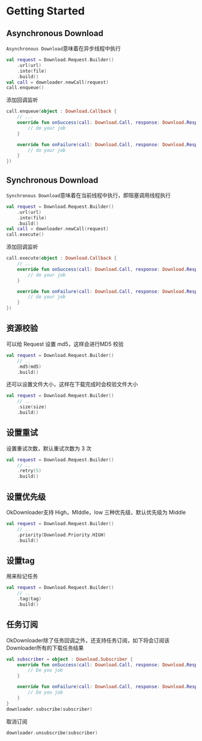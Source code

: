 # Getting Started

## Asynchronous Download

`Asynchronous Download`意味着在异步线程中执行

```kotlin
val request = Download.Request.Builder()
    .url(url)
    .into(file)
    .build()
val call = downloader.newCall(request)
call.enqueue()
```

添加回调监听

```kotlin
call.enqueue(object : Download.Callback {
    // ...
    override fun onSuccess(call: Download.Call, response: Download.Response) {
        // do your job
    }

    override fun onFailure(call: Download.Call, response: Download.Response) {
        // do your job
    }
})
```

## Synchronous Download

`Synchronous Download`意味着在当前线程中执行，即阻塞调用线程执行

```kotlin
val request = Download.Request.Builder()
    .url(url)
    .into(file)
    .build()
val call = downloader.newCall(request)
call.execute()
```

添加回调监听

```kotlin
call.execute(object : Download.Callback {
    // ...
    override fun onSuccess(call: Download.Call, response: Download.Response) {
        // do your job
    }

    override fun onFailure(call: Download.Call, response: Download.Response) {
        // do your job
    }
})
```

## 资源校验

可以给 Request 设置 md5，这样会进行MD5 校验

```kotlin
val request = Download.Request.Builder()
    // ..
    .md5(md5)
    .build()
```
还可以设置文件大小，这样在下载完成时会校验文件大小

```kotlin
val request = Download.Request.Builder()
    // ..
    .size(size)
    .build()
```

## 设置重试

设置重试次数，默认重试次数为 3 次

```kotlin
val request = Download.Request.Builder()
    // ..
    .retry(5)
    .build()
```

## 设置优先级

OkDownloader支持 High，MIddle，low 三种优先级，默认优先级为 Middle

```kotlin
val request = Download.Request.Builder()
    // ..
    .priority(Download.Priority.HIGH)
    .build()
```

## 设置tag

用来标记任务

```kotlin
val request = Download.Request.Builder()
    // ..
    .tag(tag)
    .build()
```

## 任务订阅

OkDownloader除了任务回调之外，还支持任务订阅，如下将会订阅该 Downloader所有的下载任务结果

```kotlin
val subscriber = object : Download.Subscriber {
    override fun onSuccess(call: Download.Call, response: Download.Response) {
        // Do you job
    }

    override fun onFailure(call: Download.Call, response: Download.Response) {
        // Do you job
    }
}
downloader.subscribe(subscriber)
```

取消订阅

```kotlin
downloader.unsubscribe(subscriber)
```

